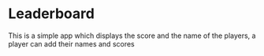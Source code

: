 # Leaderboard
This is a simple app which displays the score and the name of the players, a player can add their names and scores
